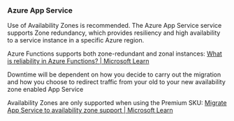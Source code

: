 ### Azure App Service

Use of Availability Zones is recommended. The Azure App Service service supports Zone redundancy, which provides resiliency and high availability to a service instance in a specific Azure region. 

Azure Functions supports both zone-redundant and zonal instances: [What is reliability in Azure Functions? | Microsoft Learn](https://learn.microsoft.com/en-us/azure/reliability/reliability-functions)

Downtime will be dependent on how you decide to carry out the migration and how you choose to redirect traffic from your old to your new availability zone enabled App Service

Availability Zones are only supported when using the Premium SKU: [Migrate App Service to availability zone support | Microsoft Learn](https://learn.microsoft.com/en-us/azure/reliability/migrate-app-service)
